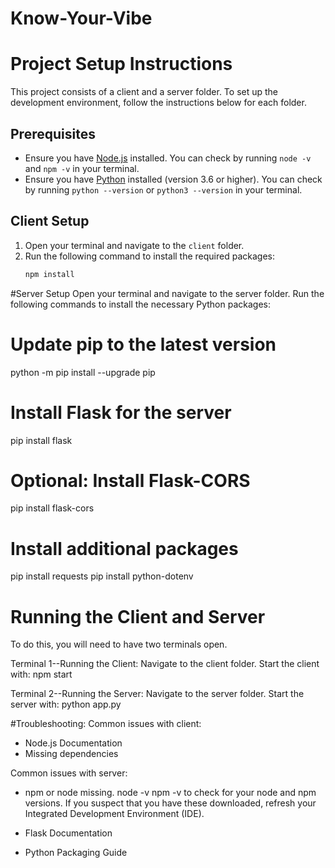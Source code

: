 # Know-Your-Vibe

# Project Setup Instructions

This project consists of a client and a server folder. To set up the development environment, follow the instructions below for each folder.

## Prerequisites
- Ensure you have [Node.js](https://nodejs.org/) installed. You can check by running `node -v` and `npm -v` in your terminal.
- Ensure you have [Python](https://www.python.org/downloads/) installed (version 3.6 or higher). You can check by running `python --version` or `python3 --version` in your terminal.

## Client Setup
1. Open your terminal and navigate to the `client` folder.
2. Run the following command to install the required packages:
   ```bash
   npm install
   
#Server Setup
Open your terminal and navigate to the server folder.
Run the following commands to install the necessary Python packages:

# Update pip to the latest version
python -m pip install --upgrade pip

# Install Flask for the server
pip install flask

# Optional: Install Flask-CORS
pip install flask-cors

# Install additional packages
pip install requests
pip install python-dotenv

# Running the Client and Server
To do this, you will need to have two terminals open.

Terminal 1--Running the Client:
Navigate to the client folder.
Start the client with:
npm start

Terminal 2--Running the Server:
Navigate to the server folder.
Start the server with:
python app.py 

#Troubleshooting:
Common issues with client:
- Node.js Documentation
- Missing dependencies

Common issues with server:
- npm or node missing.
   node -v
   npm -v
   to check for your node and npm versions.
If you suspect that you have these downloaded, refresh your Integrated Development Environment (IDE).

- Flask Documentation
- Python Packaging Guide

